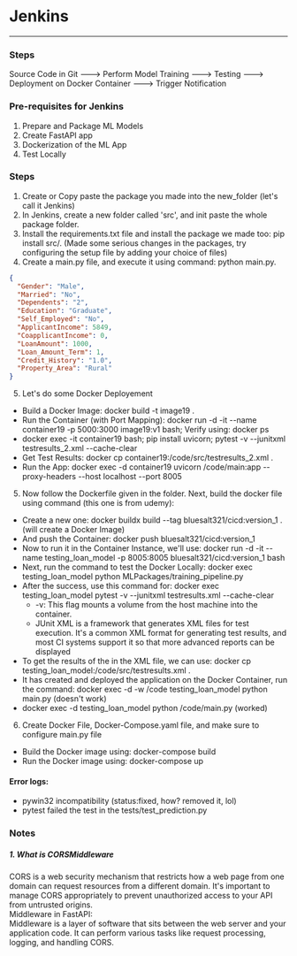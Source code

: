 # Jenkins

---

### Steps
Source Code in Git ---> Perform Model Training ---> Testing ---> Deployment on Docker Container ---> Trigger Notification   <br>

### Pre-requisites for Jenkins
1. Prepare and Package ML Models
2. Create FastAPI app
3. Dockerization of the ML App
4. Test Locally

### Steps
1. Create or Copy paste the package you made into the new_folder (let's call it Jenkins)
2. In Jenkins, create a new folder called 'src', and init paste the whole package folder.
3. Install the requirements.txt file and install the package we made too: pip install src/. 
(Made some serious changes in the packages, try configuring the setup file by adding your choice of files)
4. Create a main.py file, and execute it using command: python main.py.

```json
{
  "Gender": "Male",
  "Married": "No",
  "Dependents": "2",
  "Education": "Graduate",
  "Self_Employed": "No",
  "ApplicantIncome": 5849,
  "CoapplicantIncome": 0,
  "LoanAmount": 1000,
  "Loan_Amount_Term": 1,
  "Credit_History": "1.0",
  "Property_Area": "Rural"
}
``` 

5. Let's do some Docker Deployement
  - Build a Docker Image: docker build -t image19 .
  - Run the Container (with Port Mapping): docker run -d -it --name container19 -p 5000:3000 image19:v1 bash; Verify using: docker ps
  - docker exec -it container19 bash; pip install uvicorn; pytest -v --junitxml testresults_2.xml --cache-clear
  - Get Test Results: docker cp container19:/code/src/testresults_2.xml .
  - Run the App: docker exec -d container19 uvicorn /code/main:app --proxy-headers --host localhost --port 8005 


5. Now follow the Dockerfile given in the folder. Next, build the docker file using command (this one is from udemy): 
  - Create a new one: docker buildx build --tag bluesalt321/cicd:version_1 . (will create a Docker Image)
  - And push the Container: docker push bluesalt321/cicd:version_1
  - Now to run it in the Container Instance, we'll use: docker run -d -it --name testing_loan_model -p 8005:8005 bluesalt321/cicd:version_1 bash
  - Next, run the command to test the Docker Locally: docker exec testing_loan_model python MLPackages/training_pipeline.py
  - After the success, use this command for:  docker exec testing_loan_model pytest -v --junitxml testresults.xml --cache-clear
    - -v: This flag mounts a volume from the host machine into the container.
    - JUnit XML is a framework that generates XML files for test execution. It's a common XML format for generating test results, and most CI systems support it so that more advanced reports can be displayed
  - To get the results of the in the XML file, we can use: docker cp testing_loan_model:/code/src/testresults.xml .
  - It has created and deployed the application on the Docker Container, run the command: docker exec -d -w /code testing_loan_model python main.py (doesn't work)
  - docker exec -d testing_loan_model python /code/main.py (worked) 

6. Create Docker File, Docker-Compose.yaml file, and make sure to configure main.py file
  - Build the Docker image using: docker-compose build
  - Run the Docker image using: docker-compose up

#### Error logs:
- pywin32 incompatibility (status:fixed, how? removed it, lol)
- pytest failed the test in the tests/test_prediction.py

### Notes
##### 1. What is CORSMiddleware
CORS is a web security mechanism that restricts how a web page from one domain can request resources from a different domain. It's important to manage CORS appropriately to prevent unauthorized access to your API from untrusted origins. <br>
Middleware in FastAPI: <br>
Middleware is a layer of software that sits between the web server and your application code. It can perform various tasks like request processing, logging, and handling CORS.